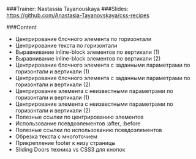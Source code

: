 ###Trainer: Nastassia Tayanouskaya
###Slides:
https://github.com/Anastasia-Tayanovskaya/css-recipes

###Content

  - Центрирование блочного элемента по горизонтали
  - Центрирование текста по горизонтали
  - Выравнивание inline-block элементов по вертикали (1) 
  - Выравнивание inline-block элементов по вертикали (2) 
  - Центрирование блочного элемента с заданными параметрами по горизонтали и вертикали (1)
  - Центрирование блочного элемента с заданными параметрами по горизонтали и вертикали (2) 
  - Центрирование элемента с неизвестными параметрами по горизонтали и вертикали (1)
  - Центрирование элемента с неизвестными параметрами по горизонтали и вертикали (2)
  - Полезные ссылки по центрированию элементов
  - Использование псевдоэлементов :after, :before
  - Полезные ссылки по использованию псевдоэлементов
  - Обрезка текста с многоточием
  - Прикрепление footer к низу страницы
  - Sliding Doors техника vs CSS3 для кнопок
